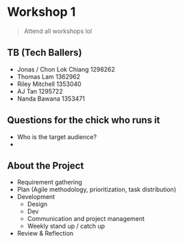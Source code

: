 # Workshop 1
> Attend all workshops lol

## TB (Tech Ballers)
* Jonas / Chon Lok Chiang 1298262
* Thomas Lam 1362962
* Riley Mitchell 1353040
* AJ Tan 1295722
* Nanda Bawana 1353471
## Questions for the chick who runs it
* Who is the target audience?
* 

## About the Project
* Requirement gathering
* Plan (Agile methodology, prioritization, task distribution)
* Development
    * Design
    * Dev
    * Communication and project management
    * Weekly stand up / catch up
* Review & Reflection